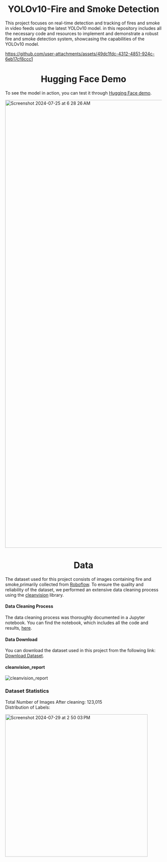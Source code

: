 <h1 align="center"><span>YOLOv10-Fire and Smoke Detection</span></h1> 
This project focuses on real-time detection and tracking of fires and smoke in video feeds using the latest YOLOv10 model. in this repository includes all the necessary code and resources to implement and demonstrate a robust fire and smoke detection system, showcasing the capabilities of the YOLOv10 model.




https://github.com/user-attachments/assets/49dc1fdc-4312-4851-924c-6eb17cf8ccc1


<h1 align="center"><span>Hugging Face Demo</span></h1> 

To see the model in action, you can test it through [Hugging Face demo](https://huggingface.co/spaces/X-Men01/YOLOv10-Fire-and-Smoke-Detection).

<img width="1440" alt="Screenshot 2024-07-25 at 6 28 26 AM" src="https://github.com/user-attachments/assets/3a7af190-9546-47ee-a47e-cf695d5c99e1">

<h1 align="center"><span>Data</span></h1> 

The dataset used for this project consists of images containing fire and smoke,primarily collected from [Roboflow](https://universe.roboflow.com). To ensure the quality and reliability of the dataset, we performed an extensive data cleaning process using the [cleanvision](https://github.com/cleanlab/cleanvision) library.
#### Data Cleaning Process
The data cleaning process was thoroughly documented in a Jupyter notebook. You can find the notebook, which includes all the code and results, [here](https://github.com/X-Men01/YOLOv10-Fire-and-Smoke-Detection/blob/main/clean_dataset_with_cleanvision_libary.ipynb).
#### Data Download
You can download the dataset used in this project from the following link: [Download Dataset](https://drive.google.com/file/d/1-pu5UUoXMoLDKMWcoF_VTllapISFslX0/view?usp=sharing).

#### cleanvision_report
![cleanvision_report](https://github.com/user-attachments/assets/31d2d8cf-42f8-4e00-8d73-1f17727faa5e)

### Dataset Statistics
Total Number of Images After cleaning: 123,015  
Distribution of Labels:

<img width="458" alt="Screenshot 2024-07-29 at 2 50 03 PM" src="https://github.com/user-attachments/assets/f0bbc491-6e33-4388-bfb9-712d1bc6f498">


